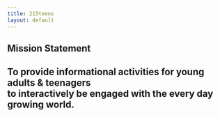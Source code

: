 ```yaml
---
title: 215teens
layout: default
---
```


<h2 id="mission"> Mission Statement</h2>
<h2>
<p>To provide informational activities for young adults & teenagers
<br>to interactively be engaged with the every day growing world.
</p>
</h2>
